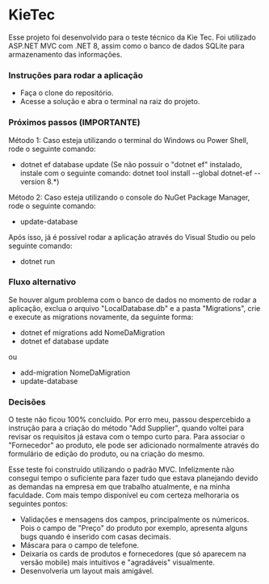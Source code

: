 # KieTec

Esse projeto foi desenvolvido para o teste técnico da Kie Tec.
Foi utilizado ASP.NET MVC com .NET 8, assim como o banco de dados SQLite para armazenamento das informações.

### Instruções para rodar a aplicação

- Faça o clone do repositório.
- Acesse a solução e abra o terminal na raiz do projeto.

### Próximos passos (IMPORTANTE)
Método 1: Caso esteja utilizando o terminal do Windows ou Power Shell, rode o seguinte comando:

- dotnet ef database update
  (Se não possuir o "dotnet ef" instalado, instale com o seguinte comando: dotnet tool install --global dotnet-ef --version 8.\*)

Método 2: Caso esteja utilizando o console do NuGet Package Manager, rode o seguinte comando:

- update-database

Após isso, já é possível rodar a aplicação através do Visual Studio ou pelo seguinte comando:

- dotnet run

### Fluxo alternativo

Se houver algum problema com o banco de dados no momento de rodar a aplicação, exclua o arquivo "LocalDatabase.db" e a pasta "Migrations", crie e execute as migrations novamente, da seguinte forma:

- dotnet ef migrations add NomeDaMigration
- dotnet ef database update

ou

- add-migration NomeDaMigration
- update-database

### Decisões

O teste não ficou 100% concluído. Por erro meu, passou despercebido a instrução para a criação do método "Add Supplier", quando voltei para revisar os requisitos já estava com o tempo curto para. Para associar o "Fornecedor" ao produto, ele pode ser adicionado normalmente através do formulário de edição do produto, ou na criação do mesmo.

Esse teste foi construído utilizando o padrão MVC. Infelizmente não consegui tempo o suficiente para fazer tudo que estava planejando devido as demandas na empresa em que trabalho atualmente, e na minha faculdade. Com mais tempo disponível eu com certeza melhoraria os seguintes pontos:

- Validações e mensagens dos campos, principalmente os númericos. Pois o campo de "Preço" do produto por exemplo, apresenta alguns bugs quando é inserido com casas decimais.
- Máscara para o campo de telefone.
- Deixaria os cards de produtos e fornecedores (que só aparecem na versão mobile) mais intuitivos e "agradáveis" visualmente.
- Desenvolveria um layout mais amigável.
